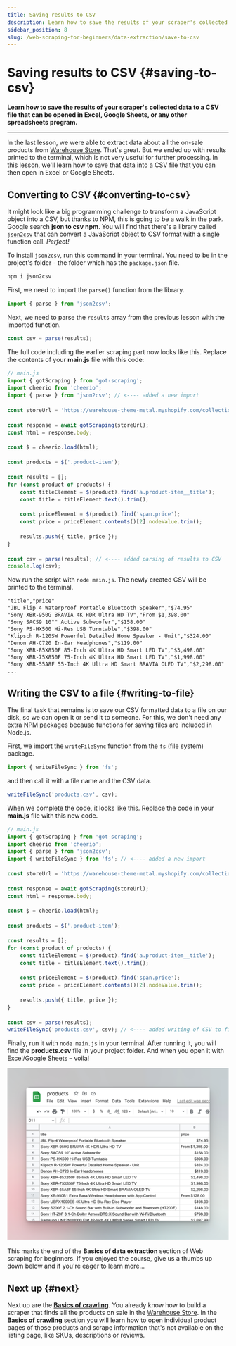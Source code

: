 ```yaml
---
title: Saving results to CSV
description: Learn how to save the results of your scraper's collected data to a CSV file that can be opened in Excel, Google Sheets, or any other spreadsheets program.
sidebar_position: 8
slug: /web-scraping-for-beginners/data-extraction/save-to-csv
---
```


# Saving results to CSV {#saving-to-csv}

**Learn how to save the results of your scraper's collected data to a CSV file that can be opened in Excel, Google Sheets, or any other spreadsheets program.**

---

In the last lesson, we were able to extract data about all the on-sale products from [Warehouse Store](https://warehouse-theme-metal.myshopify.com/collections/sales). That's great. But we ended up with results printed to the terminal, which is not very useful for further processing. In this lesson, we'll learn how to save that data into a CSV file that you can then open in Excel or Google Sheets.

## Converting to CSV {#converting-to-csv}

It might look like a big programming challenge to transform a JavaScript object into a CSV, but thanks to NPM, this is going to be a walk in the park. Google search **json to csv npm**. You will find that there's a library called [`json2csv`](https://www.npmjs.com/package/json2csv) that can convert a JavaScript object to CSV format with a single function call. _Perfect!_

To install `json2csv`, run this command in your terminal. You need to be in the project's folder - the folder which has the `package.json` file.

```bash
npm i json2csv
```

First, we need to import the `parse()` function from the library.

```js
import { parse } from 'json2csv';
```

Next, we need to parse the `results` array from the previous lesson with the imported function.

```js
const csv = parse(results);
```

The full code including the earlier scraping part now looks like this. Replace the contents of your **main.js** file with this code:

```js
// main.js
import { gotScraping } from 'got-scraping';
import cheerio from 'cheerio';
import { parse } from 'json2csv'; // <---- added a new import

const storeUrl = 'https://warehouse-theme-metal.myshopify.com/collections/sales';

const response = await gotScraping(storeUrl);
const html = response.body;

const $ = cheerio.load(html);

const products = $('.product-item');

const results = [];
for (const product of products) {
    const titleElement = $(product).find('a.product-item__title');
    const title = titleElement.text().trim();

    const priceElement = $(product).find('span.price');
    const price = priceElement.contents()[2].nodeValue.trim();

    results.push({ title, price });
}

const csv = parse(results); // <---- added parsing of results to CSV
console.log(csv);
```

Now run the script with `node main.js`. The newly created CSV will be printed to the terminal.

```text
"title","price"
"JBL Flip 4 Waterproof Portable Bluetooth Speaker","$74.95"
"Sony XBR-950G BRAVIA 4K HDR Ultra HD TV","From $1,398.00"
"Sony SACS9 10"" Active Subwoofer","$158.00"
"Sony PS-HX500 Hi-Res USB Turntable","$398.00"
"Klipsch R-120SW Powerful Detailed Home Speaker - Unit","$324.00"
"Denon AH-C720 In-Ear Headphones","$119.00"
"Sony XBR-85X850F 85-Inch 4K Ultra HD Smart LED TV","$3,498.00"
"Sony XBR-75X850F 75-Inch 4K Ultra HD Smart LED TV","$1,998.00"
"Sony XBR-55A8F 55-Inch 4K Ultra HD Smart BRAVIA OLED TV","$2,298.00"
...
```

## Writing the CSV to a file {#writing-to-file}

The final task that remains is to save our CSV formatted data to a file on our disk, so we can open it or send it to someone. For this, we don't need any extra NPM packages because functions for saving files are included in Node.js.

First, we import the `writeFileSync` function from the `fs` (file system) package.

```js
import { writeFileSync } from 'fs';
```

and then call it with a file name and the CSV data.

```js
writeFileSync('products.csv', csv);
```

When we complete the code, it looks like this. Replace the code in your **main.js** file with this new code.

```js
// main.js
import { gotScraping } from 'got-scraping';
import cheerio from 'cheerio';
import { parse } from 'json2csv';
import { writeFileSync } from 'fs'; // <---- added a new import

const storeUrl = 'https://warehouse-theme-metal.myshopify.com/collections/sales';

const response = await gotScraping(storeUrl);
const html = response.body;

const $ = cheerio.load(html);

const products = $('.product-item');

const results = [];
for (const product of products) {
    const titleElement = $(product).find('a.product-item__title');
    const title = titleElement.text().trim();

    const priceElement = $(product).find('span.price');
    const price = priceElement.contents()[2].nodeValue.trim();

    results.push({ title, price });
}

const csv = parse(results);
writeFileSync('products.csv', csv); // <---- added writing of CSV to file
```

Finally, run it with `node main.js` in your terminal. After running it, you will find the **products.csv** file in your project folder. And when you open it with Excel/Google Sheets – voila!

![Displaying CSV data in Google Sheets](./images/csv-data-in-sheets.png)

This marks the end of the **Basics of data extraction** section of Web scraping for beginners. If you enjoyed the course, give us a thumbs up down below and if you're eager to learn more...

## Next up {#next}

Next up are the [**Basics of crawling**](../crawling/index.md). You already know how to build a scraper that finds all the products on sale in the [Warehouse Store](https://warehouse-theme-metal.myshopify.com/collections/sales). In the [**Basics of crawling**](../crawling/index.md) section you will learn how to open individual product pages of those products and scrape information that's not available on the listing page, like SKUs, descriptions or reviews.

